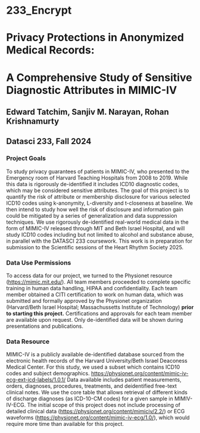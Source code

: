 # 233_Encrypt 
# Privacy Protections in Anonymized Medical Records: 
# A Comprehensive Study of Sensitive Diagnostic Attributes in MIMIC-IV

## Edward Tatchim, Sanjiv M. Narayan, Rohan Krishnamurty
## Datasci 233, Fall 2024

### Project Goals
To study privacy guarantees of patients in MIMIC-IV, who presented to the Emergency room of Harvard Teaching Hospitals from 2008 to 2019. While this data is rigorously de-identified it includes ICD10 diagnostic codes, which may be considered sensitive attributes. The goal of this project is to quantify the risk of attribute or membership disclosure for various selected ICD10 codes using k-anonymity, L-diversity and t-closeness at baseline. We then intend to study how well the risk of disclosure and information gain could be mitigated by a series of generalization and data suppression techniques. We use rigorously de-identified real-world medical data in the form of MIMIC-IV released through MIT and Beth Israel Hospital, and will study ICD10 codes including but not limited to alcohol and substance abuse, in parallel with the DATASCI 233 coursework. This work is in preparation for submission to the Scientific sessions of the Heart Rhythm Society 2025.

### Data Use Permissions
To access data for our project, we turned to the Physionet resource (https://mimic.mit.edu/). All team members proceeded to complete specific training in human data handling, HIPAA and confidentiality. Each team member obtained a CITI certification to work on human data, which was submitted and formally approved by the Physionet organization (Harvard/Beth Israel Hospital; Massachussetts Institute of Technology) **prior to starting this project.** Certifications and approvals for each team member are available upon request. Only de-identified data will be shown during presentations and publications.

### Data Resource
MIMIC-IV is a publicly available de-identified database sourced from the electronic health records of the Harvard University/Beth Israel Deaconess Medical Center. For this study, we used a subset which contains ICD10 codes and subject demographics. 
https://physionet.org/content/mimic-iv-ecg-ext-icd-labels/1.0.1/ Data available includes patient measurements, orders, diagnoses, procedures, treatments, and deidentified free-text clinical notes.  We use the core table that allows retrieval of different kinds of discharge diagnoses (as ICD-10-CM codes) for a given sample in MIMIV-IV-ECG. The initial scope of this project does not include processing of detailed clinical data (https://physionet.org/content/mimiciv/2.2/) or ECG waveforms (https://physionet.org/content/mimic-iv-ecg/1.0/), which would require more time than available for this project. 
